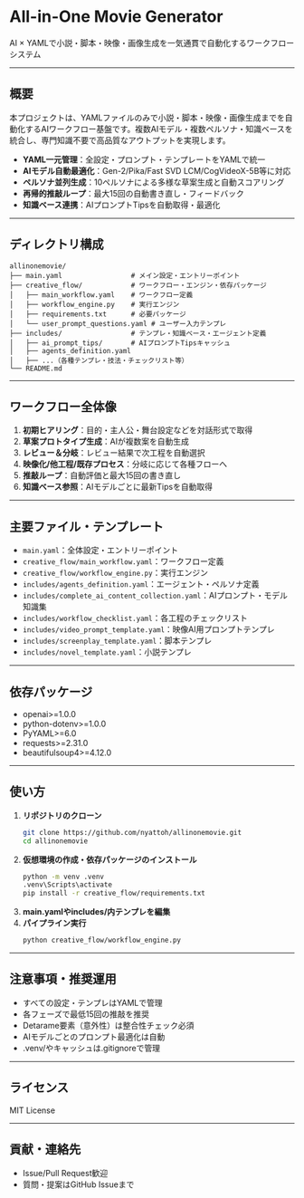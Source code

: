 # All-in-One Movie Generator

AI × YAMLで小説・脚本・映像・画像生成を一気通貫で自動化するワークフローシステム

---

## 概要

本プロジェクトは、YAMLファイルのみで小説・脚本・映像・画像生成までを自動化するAIワークフロー基盤です。複数AIモデル・複数ペルソナ・知識ベースを統合し、専門知識不要で高品質なアウトプットを実現します。

- **YAML一元管理**：全設定・プロンプト・テンプレートをYAMLで統一
- **AIモデル自動最適化**：Gen-2/Pika/Fast SVD LCM/CogVideoX-5B等に対応
- **ペルソナ並列生成**：10ペルソナによる多様な草案生成と自動スコアリング
- **再帰的推敲ループ**：最大15回の自動書き直し・フィードバック
- **知識ベース連携**：AIプロンプトTipsを自動取得・最適化

---

## ディレクトリ構成

```
allinonemovie/
├── main.yaml                 # メイン設定・エントリーポイント
├── creative_flow/            # ワークフロー・エンジン・依存パッケージ
│   ├── main_workflow.yaml    # ワークフロー定義
│   ├── workflow_engine.py    # 実行エンジン
│   ├── requirements.txt      # 必要パッケージ
│   └── user_prompt_questions.yaml # ユーザー入力テンプレ
├── includes/                 # テンプレ・知識ベース・エージェント定義
│   ├── ai_prompt_tips/       # AIプロンプトTipsキャッシュ
│   ├── agents_definition.yaml
│   ├── ...（各種テンプレ・技法・チェックリスト等）
└── README.md
```

---

## ワークフロー全体像

1. **初期ヒアリング**：目的・主人公・舞台設定などを対話形式で取得
2. **草案プロトタイプ生成**：AIが複数案を自動生成
3. **レビュー＆分岐**：レビュー結果で次工程を自動選択
4. **映像化/他工程/既存プロセス**：分岐に応じて各種フローへ
5. **推敲ループ**：自動評価と最大15回の書き直し
6. **知識ベース参照**：AIモデルごとに最新Tipsを自動取得

---

## 主要ファイル・テンプレート
- `main.yaml`：全体設定・エントリーポイント
- `creative_flow/main_workflow.yaml`：ワークフロー定義
- `creative_flow/workflow_engine.py`：実行エンジン
- `includes/agents_definition.yaml`：エージェント・ペルソナ定義
- `includes/complete_ai_content_collection.yaml`：AIプロンプト・モデル知識集
- `includes/workflow_checklist.yaml`：各工程のチェックリスト
- `includes/video_prompt_template.yaml`：映像AI用プロンプトテンプレ
- `includes/screenplay_template.yaml`：脚本テンプレ
- `includes/novel_template.yaml`：小説テンプレ

---

## 依存パッケージ
- openai>=1.0.0
- python-dotenv>=1.0.0
- PyYAML>=6.0
- requests>=2.31.0
- beautifulsoup4>=4.12.0

---

## 使い方

1. **リポジトリのクローン**
   ```bash
   git clone https://github.com/nyattoh/allinonemovie.git
   cd allinonemovie
   ```
2. **仮想環境の作成・依存パッケージのインストール**
   ```bash
   python -m venv .venv
   .venv\Scripts\activate
   pip install -r creative_flow/requirements.txt
   ```
3. **main.yamlやincludes/内テンプレを編集**
4. **パイプライン実行**
   ```bash
   python creative_flow/workflow_engine.py
   ```

---

## 注意事項・推奨運用
- すべての設定・テンプレはYAMLで管理
- 各フェーズで最低15回の推敲を推奨
- Detarame要素（意外性）は整合性チェック必須
- AIモデルごとのプロンプト最適化は自動
- .venv/やキャッシュは.gitignoreで管理

---

## ライセンス
MIT License

---

## 貢献・連絡先
- Issue/Pull Request歓迎
- 質問・提案はGitHub Issueまで 